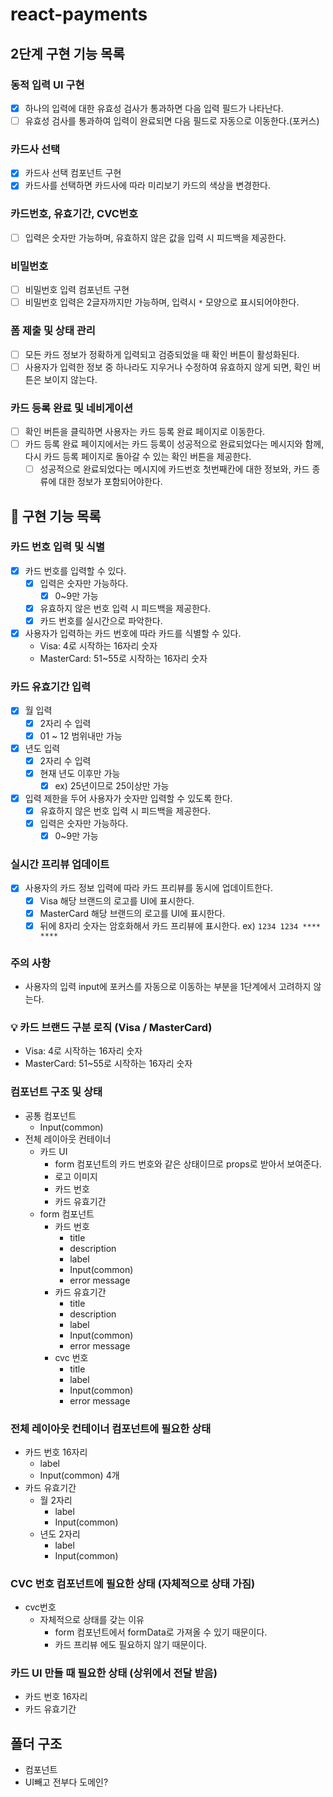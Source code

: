 # react-payments

## 2단계 구현 기능 목록

### 동적 입력 UI 구현

- [x] 하나의 입력에 대한 유효성 검사가 통과하면 다음 입력 필드가 나타난다.
- [ ] 유효성 검사를 통과하여 입력이 완료되면 다음 필드로 자동으로 이동한다.(포커스)

### 카드사 선택

- [x] 카드사 선택 컴포넌트 구현
- [x] 카드사를 선택하면 카드사에 따라 미리보기 카드의 색상을 변경한다.

### 카드번호, 유효기간, CVC번호

- [ ] 입력은 숫자만 가능하며, 유효하지 않은 값을 입력 시 피드백을 제공한다.

### 비밀번호

- [ ] 비밀번호 입력 컴포넌트 구현
- [ ] 비밀번호 입력은 2글자까지만 가능하며, 입력시 `*` 모양으로 표시되어야한다.

### 폼 제출 및 상태 관리

- [ ] 모든 카드 정보가 정확하게 입력되고 검증되었을 때 확인 버튼이 활성화된다.
- [ ] 사용자가 입력한 정보 중 하나라도 지우거나 수정하여 유효하지 않게 되면, 확인 버튼은 보이지 않는다.

### 카드 등록 완료 및 네비게이션

- [ ] 확인 버튼을 클릭하면 사용자는 카드 등록 완료 페이지로 이동한다.
- [ ] 카드 등록 완료 페이지에서는 카드 등록이 성공적으로 완료되었다는 메시지와 함께, 다시 카드 등록 페이지로 돌아갈 수 있는 확인 버튼을 제공한다.
  - [ ] 성공적으로 완료되었다는 메시지에 카드번호 첫번째칸에 대한 정보와, 카드 종류에 대한 정보가 포함되어야한다.

## 🎯 구현 기능 목록

### 카드 번호 입력 및 식별

- [x] 카드 번호를 입력할 수 있다.
  - [x] 입력은 숫자만 가능하다.
    - [x] 0~9만 가능
  - [x] 유효하지 않은 번호 입력 시 피드백을 제공한다.
  - [x] 카드 번호를 실시간으로 파악한다.
- [x] 사용자가 입력하는 카드 번호에 따라 카드를 식별할 수 있다.
  - Visa: 4로 시작하는 16자리 숫자
  - MasterCard: 51~55로 시작하는 16자리 숫자

### 카드 유효기간 입력

- [x] 월 입력
  - [x] 2자리 수 입력
  - [x] 01 ~ 12 범위내만 가능
- [x] 년도 입력
  - [x] 2자리 수 입력
  - [x] 현재 년도 이후만 가능
    - [x] ex) 25년이므로 25이상만 가능
- [x] 입력 제한을 두어 사용자가 숫자만 입력할 수 있도록 한다.
  - [x] 유효하지 않은 번호 입력 시 피드백을 제공한다.
  - [x] 입력은 숫자만 가능하다.
    - [x] 0~9만 가능

### 실시간 프리뷰 업데이트

- [x] 사용자의 카드 정보 입력에 따라 카드 프리뷰를 동시에 업데이트한다.
  - [x] Visa 해당 브랜드의 로고를 UI에 표시한다.
  - [x] MasterCard 해당 브랜드의 로고를 UI에 표시한다.
  - [x] 뒤에 8자리 숫자는 암호화해서 카드 프리뷰에 표시한다. ex) `1234 1234 **** ****`

### 주의 사항

- 사용자의 입력 input에 포커스를 자동으로 이동하는 부분을 1단계에서 고려하지 않는다.

### 💡 카드 브랜드 구분 로직 (Visa / MasterCard)

- Visa: 4로 시작하는 16자리 숫자
- MasterCard: 51~55로 시작하는 16자리 숫자

### 컴포넌트 구조 및 상태

- 공통 컴포넌트
  - Input(common)
- 전체 레이아웃 컨테이너
  - 카드 UI
    - form 컴포넌트의 카드 번호와 같은 상태이므로 props로 받아서 보여준다.
    - 로고 이미지
    - 카드 번호
    - 카드 유효기간
  - form 컴포넌트
    - 카드 번호
      - title
      - description
      - label
      - Input(common)
      - error message
    - 카드 유효기간
      - title
      - description
      - label
      - Input(common)
      - error message
    - cvc 번호
      - title
      - label
      - Input(common)
      - error message

### 전체 레이아웃 컨테이너 컴포넌트에 필요한 상태

- 카드 번호 16자리
  - label
  - Input(common) 4개
- 카드 유효기간
  - 월 2자리
    - label
    - Input(common)
  - 년도 2자리
    - label
    - Input(common)

### CVC 번호 컴포넌트에 필요한 상태 (자체적으로 상태 가짐)

- cvc번호
  - 자체적으로 상태를 갖는 이유
    - form 컴포넌트에서 formData로 가져올 수 있기 때문이다.
    - 카드 프리뷰 에도 필요하지 않기 때문이다.

### 카드 UI 만들 때 필요한 상태 (상위에서 전달 받음)

- 카드 번호 16자리
- 카드 유효기간

## 폴더 구조

- 컴포넌트
- UI빼고 전부다 도메인?
